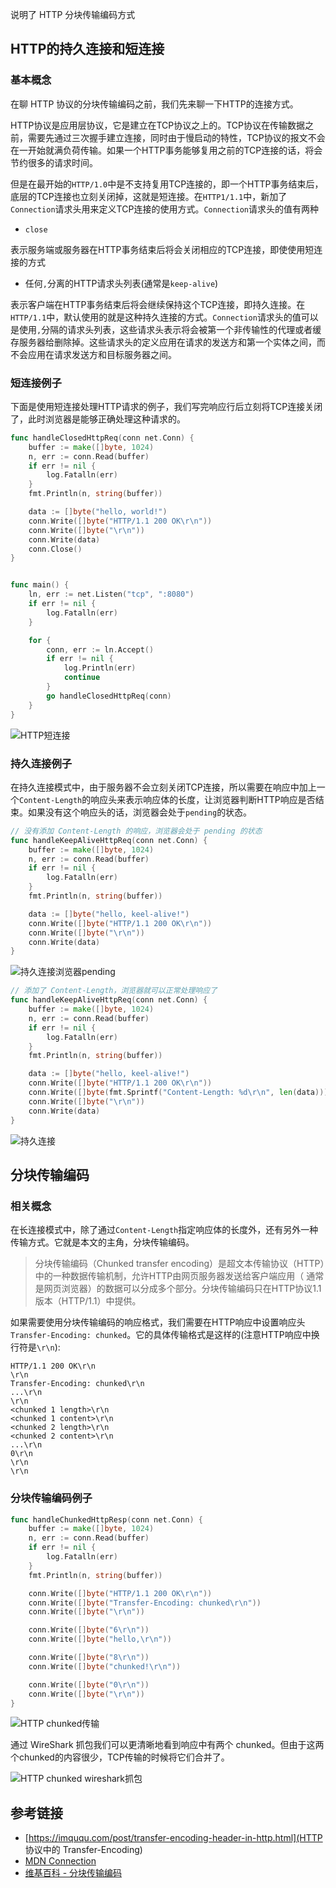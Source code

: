 
说明了 HTTP 分块传输编码方式

<!--more-->

## HTTP的持久连接和短连接

### 基本概念

在聊 HTTP 协议的分块传输编码之前，我们先来聊一下HTTP的连接方式。

HTTP协议是应用层协议，它是建立在TCP协议之上的。TCP协议在传输数据之前，需要先通过三次握手建立连接，同时由于慢启动的特性，TCP协议的报文不会在一开始就满负荷传输。如果一个HTTP事务能够复用之前的TCP连接的话，将会节约很多的请求时间。

但是在最开始的`HTTP/1.0`中是不支持复用TCP连接的，即一个HTTP事务结束后，底层的TCP连接也立刻关闭掉，这就是短连接。在`HTTP1/1.1`中，新加了`Connection`请求头用来定义TCP连接的使用方式。`Connection`请求头的值有两种

+ `close`

表示服务端或服务器在HTTP事务结束后将会关闭相应的TCP连接，即使使用短连接的方式

+ 任何`,`分离的HTTP请求头列表(通常是`keep-alive`)

表示客户端在HTTP事务结束后将会继续保持这个TCP连接，即持久连接。在`HTTP/1.1`中，默认使用的就是这种持久连接的方式。`Connection`请求头的值可以是使用`,`分隔的请求头列表，这些请求头表示将会被第一个非传输性的代理或者缓存服务器给删除掉。这些请求头的定义应用在请求的发送方和第一个实体之间，而不会应用在请求发送方和目标服务器之间。

### 短连接例子

下面是使用短连接处理HTTP请求的例子，我们写完响应行后立刻将TCP连接关闭了，此时浏览器是能够正确处理这种请求的。

```go
func handleClosedHttpReq(conn net.Conn) {
    buffer := make([]byte, 1024)
    n, err := conn.Read(buffer)
    if err != nil {
        log.Fatalln(err)
    }
    fmt.Println(n, string(buffer))

    data := []byte("hello, world!")
    conn.Write([]byte("HTTP/1.1 200 OK\r\n"))
    conn.Write([]byte("\r\n"))
    conn.Write(data)
    conn.Close()
}


func main() {
    ln, err := net.Listen("tcp", ":8080")
    if err != nil {
        log.Fatalln(err)
    }

    for {
        conn, err := ln.Accept()
        if err != nil {
            log.Println(err)
            continue
        }
        go handleClosedHttpReq(conn)
    }
}
```

![HTTP短连接](https://passage-1253400711.cos-website.ap-beijing.myqcloud.com/2018-11-01-233404.png)

### 持久连接例子

在持久连接模式中，由于服务器不会立刻关闭TCP连接，所以需要在响应中加上一个`Content-Length`的响应头来表示响应体的长度，让浏览器判断HTTP响应是否结束。如果没有这个响应头的话，浏览器会处于`pending`的状态。

```go
// 没有添加 Content-Length 的响应，浏览器会处于 pending 的状态
func handleKeepAliveHttpReq(conn net.Conn) {
    buffer := make([]byte, 1024)
    n, err := conn.Read(buffer)
    if err != nil {
        log.Fatalln(err)
    }
    fmt.Println(n, string(buffer))

    data := []byte("hello, keel-alive!")
    conn.Write([]byte("HTTP/1.1 200 OK\r\n"))
    conn.Write([]byte("\r\n"))
    conn.Write(data)
}
```

![持久连接浏览器pending](https://passage-1253400711.cos-website.ap-beijing.myqcloud.com/2018-11-01-234251.png)

```go
// 添加了 Content-Length，浏览器就可以正常处理响应了
func handleKeepAliveHttpReq(conn net.Conn) {
    buffer := make([]byte, 1024)
    n, err := conn.Read(buffer)
    if err != nil {
        log.Fatalln(err)
    }
    fmt.Println(n, string(buffer))

    data := []byte("hello, keel-alive!")
    conn.Write([]byte("HTTP/1.1 200 OK\r\n"))
    conn.Write([]byte(fmt.Sprintf("Content-Length: %d\r\n", len(data))))
    conn.Write([]byte("\r\n"))
    conn.Write(data)
}
```

![持久连接](https://passage-1253400711.cos-website.ap-beijing.myqcloud.com/2018-11-01-234547.png)

## 分块传输编码

### 相关概念

在长连接模式中，除了通过`Content-Length`指定响应体的长度外，还有另外一种传输方式。它就是本文的主角，分块传输编码。

> 分块传输编码（Chunked transfer encoding）是超文本传输协议（HTTP）中的一种数据传输机制，允许HTTP由网页服务器发送给客户端应用（ 通常是网页浏览器）的数据可以分成多个部分。分块传输编码只在HTTP协议1.1版本（HTTP/1.1）中提供。

如果需要使用分块传输编码的响应格式，我们需要在HTTP响应中设置响应头`Transfer-Encoding: chunked`。它的具体传输格式是这样的(注意HTTP响应中换行符是`\r\n`):

```
HTTP/1.1 200 OK\r\n
\r\n
Transfer-Encoding: chunked\r\n
...\r\n
\r\n
<chunked 1 length>\r\n
<chunked 1 content>\r\n
<chunked 2 length>\r\n
<chunked 2 content>\r\n
...\r\n
0\r\n
\r\n
\r\n
```

### 分块传输编码例子

```go
func handleChunkedHttpResp(conn net.Conn) {
    buffer := make([]byte, 1024)
    n, err := conn.Read(buffer)
    if err != nil {
        log.Fatalln(err)
    }
    fmt.Println(n, string(buffer))

    conn.Write([]byte("HTTP/1.1 200 OK\r\n"))
    conn.Write([]byte("Transfer-Encoding: chunked\r\n"))
    conn.Write([]byte("\r\n"))

    conn.Write([]byte("6\r\n"))
    conn.Write([]byte("hello,\r\n"))

    conn.Write([]byte("8\r\n"))
    conn.Write([]byte("chunked!\r\n"))

    conn.Write([]byte("0\r\n"))
    conn.Write([]byte("\r\n"))
}
```

![HTTP chunked传输](https://passage-1253400711.cos-website.ap-beijing.myqcloud.com/2018-11-02-000422.png)

通过 WireShark 抓包我们可以更清晰地看到响应中有两个 chunked。但由于这两个chunked的内容很少，TCP传输的时候将它们合并了。

![HTTP chunked wireshark抓包](https://passage-1253400711.cos-website.ap-beijing.myqcloud.com/2018-11-02-001330.png)

## 参考链接

+ [https://imququ.com/post/transfer-encoding-header-in-http.html](HTTP 协议中的 Transfer-Encoding)
+ [MDN Connection](https://developer.mozilla.org/en-US/docs/Web/HTTP/Headers/Connection)
+ [维基百科 - 分块传输编码](https://zh.wikipedia.org/wiki/%E5%88%86%E5%9D%97%E4%BC%A0%E8%BE%93%E7%BC%96%E7%A0%81)
